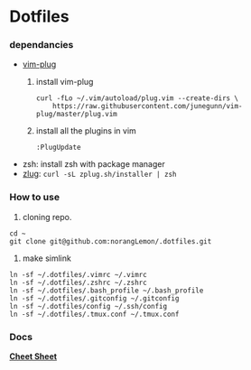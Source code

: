 Dotfiles
=========

### dependancies
* [vim-plug](https://github.com/junegunn/vim-plug)
    1. install vim-plug

        ```
        curl -fLo ~/.vim/autoload/plug.vim --create-dirs \
            https://raw.githubusercontent.com/junegunn/vim-plug/master/plug.vim
        ```
    1. install all the plugins in vim
    
        ```
        :PlugUpdate
        ```
* zsh: install zsh with package manager
* [zlug](https://github.com/zplug/zplug):  `curl -sL zplug.sh/installer | zsh`

### How to use

1. cloning repo.

  ```
  cd ~
  git clone git@github.com:norangLemon/.dotfiles.git
  ```
  
1. make simlink
  ```
  ln -sf ~/.dotfiles/.vimrc ~/.vimrc
  ln -sf ~/.dotfiles/.zshrc ~/.zshrc
  ln -sf ~/.dotfiles/.bash_profile ~/.bash_profile
  ln -sf ~/.dotfiles/.gitconfig ~/.gitconfig
  ln -sf ~/.dotfiles/config ~/.ssh/config
  ln -sf ~/.dotfiles/.tmux.conf ~/.tmux.conf
  ```

### Docs
**[Cheet Sheet](https://github.com/norangLemon/.dotfiles/blob/master/docs/CheetSheet.md)** 
